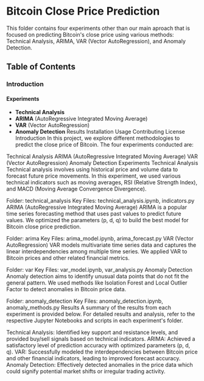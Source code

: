 # Bitcoin Close Price Prediction
This folder contains four experiments other than our main aproach that is focused on predicting Bitcoin's close price using various methods: Technical Analysis, ARIMA, VAR (Vector AutoRegression), and Anomaly Detection.

## Table of Contents
### Introduction
#### Experiments
- **Technical Analysis**
- **ARIMA** (AutoRegressive Integrated Moving Average)
- **VAR** (Vector AutoRegression)
- **Anomaly Detection**
Results
Installation
Usage
Contributing
License
Introduction
In this project, we explore different methodologies to predict the close price of Bitcoin. The four experiments conducted are:

Technical Analysis
ARIMA (AutoRegressive Integrated Moving Average)
VAR (Vector AutoRegression)
Anomaly Detection
Experiments
Technical Analysis
Technical analysis involves using historical price and volume data to forecast future price movements. In this experiment, we used various technical indicators such as moving averages, RSI (Relative Strength Index), and MACD (Moving Average Convergence Divergence).

Folder: technical_analysis
Key Files: technical_analysis.ipynb, indicators.py
ARIMA (AutoRegressive Integrated Moving Average)
ARIMA is a popular time series forecasting method that uses past values to predict future values. We optimized the parameters (p, d, q) to build the best model for Bitcoin close price prediction.

Folder: arima
Key Files: arima_model.ipynb, arima_forecast.py
VAR (Vector AutoRegression)
VAR models multivariate time series data and captures the linear interdependencies among multiple time series. We applied VAR to Bitcoin prices and other related financial metrics.

Folder: var
Key Files: var_model.ipynb, var_analysis.py
Anomaly Detection
Anomaly detection aims to identify unusual data points that do not fit the general pattern. We used methods like Isolation Forest and Local Outlier Factor to detect anomalies in Bitcoin price data.

Folder: anomaly_detection
Key Files: anomaly_detection.ipynb, anomaly_methods.py
Results
A summary of the results from each experiment is provided below. For detailed results and analysis, refer to the respective Jupyter Notebooks and scripts in each experiment's folder.

Technical Analysis: Identified key support and resistance levels, and provided buy/sell signals based on technical indicators.
ARIMA: Achieved a satisfactory level of prediction accuracy with optimized parameters (p, d, q).
VAR: Successfully modeled the interdependencies between Bitcoin price and other financial indicators, leading to improved forecast accuracy.
Anomaly Detection: Effectively detected anomalies in the price data which could signify potential market shifts or irregular trading activity.
